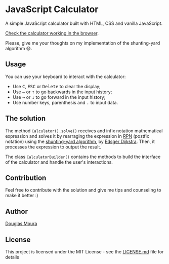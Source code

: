 # JavaScript Calculator

A simple JavaScript calculator built with HTML, CSS and vanilla JavaScript.


[Check the calculator working in the browser](https://douglasdemoura.github.io/javascript-calculator/).

Please, give me your thoughts on my implementation of the shunting-yard algorithm 😄.

## Usage

You can use your keyboard to interact with the calculator:

- Use <kbd>C</kbd>, <kbd>ESC</kbd> or <kbd>Delete</kbd> to clear the display;
- Use <kbd>←</kbd> or <kbd>↑</kbd> to go backwards in the input history;
- Use <kbd>→</kbd> or <kbd>↓</kbd> to go forward in the input history;
- Use number keys, parenthesis and <kbd>.</kbd> to input data.

## The solution

The method `Calculator().solve()` receives and infix notation mathematical expression and
solves it by rearraging the expression in [RPN](https://en.wikipedia.org/wiki/Reverse_Polish_notation) (postfix notation)
using the [shunting-yard algorithm](https://en.wikipedia.org/wiki/Shunting-yard_algorithm), by [Edsger Dijkstra](https://en.wikipedia.org/wiki/Edsger_W._Dijkstra).
Then, it processes the expression to output the result.

The class `CalculatorBuilder()` contains the methods to build the interface of the calculator and handle
the user's interactions.

## Contribution

Feel free to contribute with the solution and give me tips and counseling to make it better :)

## Author

[Douglas Moura](http://douglasmoura.dev)

## License

This project is licensed under the MIT License - see the [LICENSE.md](LICENSE.md) file for details